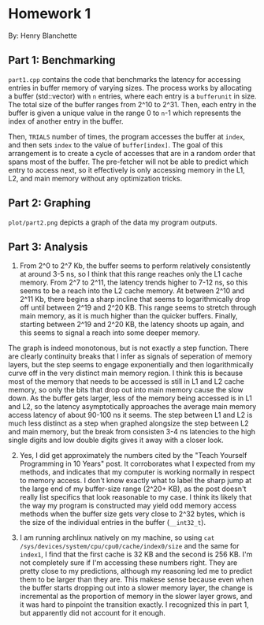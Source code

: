 # Homework 1

By: Henry Blanchette


## Part 1: Benchmarking

`part1.cpp` contains the code that benchmarks the latency for accessing entries in buffer memory of varying sizes. The process works by allocating a buffer (std::vector) with `n` entries, where each entry is a `bufferunit` in size. The total size of the buffer ranges from 2^10 to 2^31. Then, each entry in the buffer is given a unique value in the range 0 to `n`-1 which represents the index of another entry in the buffer.

Then, `TRIALS` number of times, the program accesses the buffer at `index`, and then sets `index` to the value of `buffer[index]`. The goal of this arrangement is to create a cycle of accesses that are in a random order that spans most of the buffer. The pre-fetcher will not be able to predict which entry to access next, so it effectively is only accessing memory in the L1, L2, and main memory without any optimization tricks.



## Part 2: Graphing

`plot/part2.png` depicts a graph of the data my program outputs.



## Part 3: Analysis

1. From 2^0 to 2^7 Kb, the buffer seems to perform relatively consistently at around 3-5 ns, so I think that this range reaches only the L1 cache memory. From 2^7 to 2^11, the latency trends higher to 7-12 ns, so this seems to be a reach into the L2 cache memory. At between 2^10 and 2^11 Kb, there begins a sharp incline that seems to logarithmically drop off until between 2^19 and 2^20 KB. This range seems to stretch through main memory, as it is much higher than the quicker buffers. Finally, starting between 2^19 and 2^20 KB, the latency shoots up again, and this seems to signal a reach into some deeper memory.

The graph is indeed monotonous, but is not exactly a step function. There are clearly continuity breaks that I infer as signals of seperation of memory layers, but the step seems to engage exponentially and then logarithmically curve off in the very distinct main memory region. I think this is because most of the memory that needs to be accessed is still in L1 and L2 cache memory, so only the bits that drop out into main memory cause the slow down. As the buffer gets larger, less of the memory being accessed is in L1 and L2, so the latency asymptotically approaches the average main memory access latency of about 90-100 ns it seems. The step between L1 and L2 is much less distinct as a step when graphed alongsize the step between L2 and main memory, but the break from consisten 3-4 ns latencies to the high single digits and low double digits gives it away with a closer look.

2. Yes, I did get approximately the numbers cited by the "Teach Yourself Programming in 10 Years" post. It corroborates what I expected from my methods, and indicates that my computer is working normally in respect to memory access. I don't know exactly what to label the sharp jump at the large end of my buffer-size range (2^20+ KB), as the post doesn't really list specifics that look reasonable to my case. I think its likely that the way my program is constructed may yield odd memory access methods when the buffer size gets very close to 2^32 bytes, which is the size of the individual entries in the buffer (`__int32_t`).

3. I am running archlinux natively on my machine, so using `cat /sys/devices/system/cpu/cpu0/cache/index0/size` and the same for `index1`, I find that the first cache is 32 KB and the second is 256 KB. I'm not completely sure if I'm accessing these numbers right. They are pretty close to my predictions, although my reasoning led me to predict them to be larger than they are. This makese sense because even when the buffer starts dropping out into a slower memory layer, the change is incremental as the proportion of memory in the slower layer grows, and it was hard to pinpoint the transition exactly. I recognized this in part 1, but apparently did not account for it enough. 
